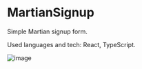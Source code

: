 # MartianSignup

Simple Martian signup form.

Used languages and tech: React, TypeScript.


![image](https://user-images.githubusercontent.com/35489986/198310879-fae63661-3b33-4d18-9aa9-2be50ddb9912.png)
